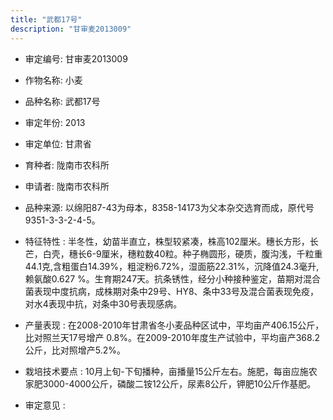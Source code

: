 ```yaml
---
title: "武都17号"
description: "甘审麦2013009"
---
```

* 审定编号:  甘审麦2013009

*  作物名称:  小麦

*  品种名称:  武都17号

*  审定年份:  2013

*  审定单位:  甘肃省

* 育种者:  陇南市农科所

*  申请者:  陇南市农科所

*  品种来源:  以绵阳87-43为母本，8358-14173为父本杂交选育而成，原代号 9351-3-3-2-4-5。

*  特征特性 : 
半冬性，幼苗半直立，株型较紧凑，株高102厘米。穗长方形，长芒，白壳，穗长6-9厘米，穗粒数40粒。种子椭圆形，硬质，腹沟浅，千粒重44.1克,含粗蛋白14.39%，粗淀粉6.72%，湿面筋22.31%，沉降值24.3毫升,赖氨酸0.627 %。生育期247天。抗条锈性，经分小种接种鉴定，苗期对混合菌表现中度抗病，成株期对条中29号、HY8、条中33号及混合菌表现免疫，对水4表现中抗，对条中30号表现感病。
 
*  产量表现 : 
在2008-2010年甘肃省冬小麦品种区试中，平均亩产406.15公斤，比对照兰天17号增产 0.8%。在2009-2010年度生产试验中，平均亩产368.2公斤，比对照增产5.2%。

*  栽培技术要点 : 
10月上旬-下旬播种，亩播量15公斤左右。施肥，每亩应施农家肥3000-4000公斤，磷酸二铵12公斤，尿素8公斤，钾肥10公斤作基肥。

*  审定意见 : 

